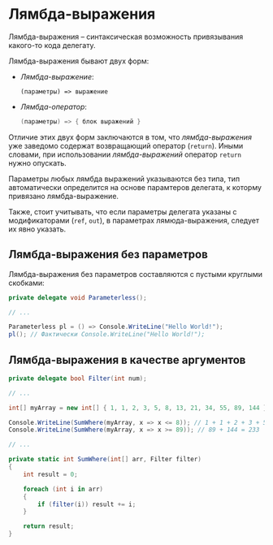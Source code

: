 # Лямбда-выражения

Лямбда-выражения – синтаксическая возможность привязывания какого-то кода 
делегату.

Лямбда-выражения бывают двух форм:

 - *Лямбда-выражение*:
    ```csharpы
    (параметры) => выражение
    ```
 - *Лямбда-оператор*:
    ```csharp
    (параметры) => { блок выражений }
    ```

Отличие этих двух форм заключаются в том, что *лямбда-выражения* уже заведомо 
содержат возвращающий оператор (`return`). Иными словами, при использовании 
*лямбда-выражений* оператор `return` нужно опускать.

Параметры любых лямбда выражений указываются без типа, тип автоматически 
определится на основе парамтеров делегата, к которму привязано 
лямбда-выражение.

Также, стоит учитывать, что если параметры делегата указаны с модификаторами 
(`ref`, `out`), в параметрах лямюда-выражения, следует их явно указать.

## Лямбда-выражения без параметров

Лямбда-выражения без параметров составляются с пустыми круглыми скобками:

```csharp
private delegate void Parameterless();

// ...

Parameterless pl = () => Console.WriteLine("Hello World!");
pl(); // Фактически Console.WriteLine("Hello World!");
```

## Лямбда-выражения в качестве аргументов

```csharp
private delegate bool Filter(int num);

// ...

int[] myArray = new int[] { 1, 1, 2, 3, 5, 8, 13, 21, 34, 55, 89, 144 };

Console.WriteLine(SumWhere(myArray, x => x <= 8)); // 1 + 1 + 2 + 3 + 5 + 8 = 20
Console.WriteLine(SumWhere(myArray, x => x >= 89)); // 89 + 144 = 233

// ...

private static int SumWhere(int[] arr, Filter filter)
{
    int result = 0;

    foreach (int i in arr)
    {
        if (filter(i)) result += i;
    }

    return result;
}
```
